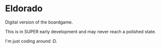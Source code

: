 # Eldorado

Digital version of the boardgame.

This is in SUPER early development and may never reach a polished state.

I'm just coding around :D.